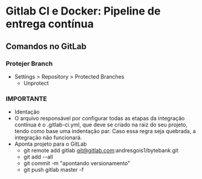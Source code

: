 # Gitlab CI e Docker: Pipeline de entrega contínua

## Comandos no GitLab
### Protejer Branch
- Settings > Repository > Protected Branches
    - Unprotect

### IMPORTANTE
- Identação
- O arquivo responsável por configurar todas as etapas da integração contínua é o .gitlab-ci.yml, que deve se criado na raiz do seu projeto, tendo como base uma indentação par. Caso essa regra seja quebrada, a integração não funcionará.
- Aponta projeto para o GitLab
    - git remote add gitlab git@gitlab.com:andresgois1/bytebank.git
    - git add --all
    - git commit -m "apontando versionamento"
    - git push gitlab master -f